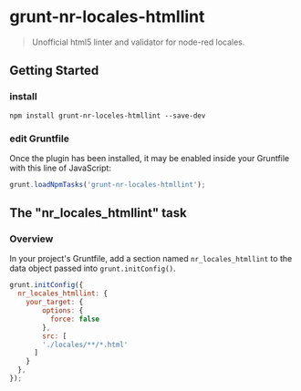# grunt-nr-locales-htmllint

> Unofficial html5 linter and validator for node-red locales.

## Getting Started

### install
```shell
npm install grunt-nr-loceles-htmllint --save-dev
```

### edit Gruntfile
Once the plugin has been installed, it may be enabled inside your Gruntfile with this line of JavaScript:

```js
grunt.loadNpmTasks('grunt-nr-locales-htmllint');
```

## The "nr_locales_htmllint" task

### Overview
In your project's Gruntfile, add a section named `nr_locales_htmllint` to the data object passed into `grunt.initConfig()`.

```js
grunt.initConfig({
  nr_locales_htmllint: {
    your_target: {
	    options: {
	      force: false
	    },
	    src: [
        './locales/**/*.html'
      ]
    }
  },
});
```
